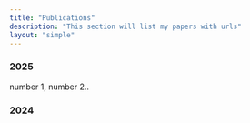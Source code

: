 ```yaml
---
title: "Publications"
description: "This section will list my papers with urls"
layout: "simple"
---
```



### 2025

number 1, number 2..

### 2024

